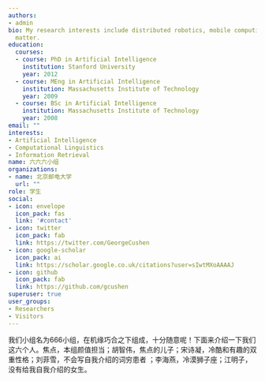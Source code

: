 ```yaml
---
authors:
- admin
bio: My research interests include distributed robotics, mobile computing and programmable
  matter.
education:
  courses:
  - course: PhD in Artificial Intelligence
    institution: Stanford University
    year: 2012
  - course: MEng in Artificial Intelligence
    institution: Massachusetts Institute of Technology
    year: 2009
  - course: BSc in Artificial Intelligence
    institution: Massachusetts Institute of Technology
    year: 2008
email: ""
interests:
- Artificial Intelligence
- Computational Linguistics
- Information Retrieval
name: 六六六小组
organizations:
- name: 北京邮电大学
  url: ""
role: 学生
social:
- icon: envelope
  icon_pack: fas
  link: '#contact'
- icon: twitter
  icon_pack: fab
  link: https://twitter.com/GeorgeCushen
- icon: google-scholar
  icon_pack: ai
  link: https://scholar.google.co.uk/citations?user=sIwtMXoAAAAJ
- icon: github
  icon_pack: fab
  link: https://github.com/gcushen
superuser: true
user_groups:
- Researchers
- Visitors
---
```


我们小组名为666小组，在机缘巧合之下组成，十分随意呢！下面来介绍一下我们这六个人。焦点，本组颜值担当；胡智伟，焦点的儿子；宋诗凝，冷酷和有趣的双重性格；刘菲雪，不会写自我介绍的词穷患者 ；李海燕，冷漠狮子座；江明子，没有给我自我介绍的女生。
